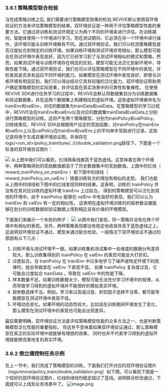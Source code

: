 ### 3.6.1 策略模型联合检验
当完成策略训练之后, 我们需要进行策略模型效果的检验,REVIVE默认使用双环境验证的方法来评估策略模型的结果。双环境验证是一种用于评估策略模型性能的重要方法。它通过将训练和测试环境定义为两个不同的环境来进行评估。在训练期间，智能体使用一个环境进行学习，而在测试期间，它必须在另一个环境中进行操作，该环境可能与训练环境略有不同。通过双环境验证，我们可以检测策略模型是否过度拟合到特定的训练环境。如果训练环境和测试环境非常相似，那么模型可能会在测试环境中表现良好，因为它已经学习到了与测试环境相似的模式和策略。然而，如果测试环境与训练环境存在明显的区别，模型可能无法泛化到新环境中，导致性能下降。通过双环境验证，我们也可以评估策略模型在不同环境中的表现，并检查其是否具有适应不同环境的能力。如果模型在测试环境中表现良好，即使与训练环境有明显区别，我们可以得出结论它具有较强的泛化能力。双环境验证帮助用户确定策略模型的实际效果，并评估其在真实场景中的可靠性和鲁棒性。
在使用REVIVE SDK进行任务学习的过程中，REVIVE会默认将数据集划分为训练数据集和验证数据集，并在这两个数据集上构建相应的虚拟环境。这些虚拟环境被命名为trainEnv和valEnv，对应的数据集为trainData和valData。在策略模型的学习过程中，REVIVE会在trainEnv和valEnv以及对应的数据集trainData和valData上分别进行策略模型的训练。这将产生两个策略模型，分别为trainPolicy和valPolicy。训练结束后，REVIVE SDK会根据用户设定的奖励函数，对trainPolicy在trainEnv和valEnv上以及valPolicy在trainEnv和valEnv上的平均单步奖励进行记录。这些记录将用于生成双重环境验证图，并保存在logs/<run_id>/policy_train(tune/../)/double_validation.png路径下。下面是一个标准的双环境验证图片：

![](https://cdn.nlark.com/yuque/0/2024/png/12763465/1714266934151-04fdbcab-4b21-4eeb-906a-10fcdfc0b807.png#averageHue=%23fcf9f9&clientId=uf7f383da-f992-4&from=paste&height=667&id=u3e84273d&originHeight=1000&originWidth=1500&originalType=url&ratio=1.5&rotation=0&showTitle=false&status=done&style=none&taskId=uaaf6de45-4a9a-4141-a148-3a440ce7f28&title=&width=1000)
从上图中我们可以看到，红绿两条线都高于蓝色虚线。这意味着在两个环境中，两种策略得到的奖励数值都高于了历史数据集中的奖励数值。上图中的红线（ reward_trainPolicy_on_trainEnv ）和下图中的绿线（ reward_trainPolicy_on_valEnv ）随着训练轮次的增加有相似的走势。 我们也能从上图中的绿线和下图中的红线发现同样的结果。这表明，训练的 trainPolicy 并没有在其对应训练的虚拟环境 trainEnv 上过拟合。 得到的策略模型可以泛化到其他的环境中。由于 trainPolicy 能够在 valEnv 中有良好的表现，我们可以认为 trainEnv 和 valEnv 有一定的相似性。 这表明在虚拟环境训练时的超参数设置能够在划分的训练数据和验证数据上得到相近且有价值的环境模型。

下面我们来展示一个失败的例子：
![](https://cdn.nlark.com/yuque/0/2024/png/12763465/1715940385926-44f2ea01-5b5a-485f-8875-89883bb031b8.png#averageHue=%23fcf2f2&clientId=ubfa04fd3-3095-4&from=paste&height=667&id=u43000a13&originHeight=1000&originWidth=1500&originalType=url&ratio=1.5&rotation=0&showTitle=false&status=done&style=none&taskId=uc58f3d83-f438-45c8-aaf9-5bf6d181ff9&title=&width=1000)
从图中我们发现，同一策略并没有在两个环境中有相似的表现。另外，两种策略表现都没有稳定地收敛并高于蓝色虚线之上。这说明双环境验证不通过，模型未通过联合检验。一般情况下双环境验证不通过的原因有以下几点：

1. 训练环境与测试环境不一致。如果训练集和测试集中一些维度的数据分布差异较大，那么训练集得到的 trainPolicy 在 valEnv 的表现可能会大打折扣。
2. 过度拟合。当 trainPolicy 在 trainEnv 中过多地学习了噪声或特定环境下的规律时，就会导致其在 valEnv 下表现不佳。 如果 trainPolicy 复杂度过高，它可能会过度拟合 trainData ，导致在 valEnv 中的性能下降。
3. 样本数量不足。如果训练数据太少，模型可能无法充分学习环境中的规律，从而导致学习得到的虚拟环境并不能很好的模拟真实环境。
4. 超参数选择不当。例如，学习率过高或过低、折扣因子选择不当等，都可能导致模型在测试环境中表现不佳。
5. 环境动态变化。如果环境的动态性较大，比如说在训练期间环境发生了变化，那么模型在测试环境中的表现也可能会出现差异。

最后需要明确，双环境验证方法是评估策略模型性能的众多方法之一，也是判断策略模型泛化性能的重要指标。 但这并不意味着如果双环境验证通过，那么策略模型在真正的实际环境中就能够有理想的效果。 同时也并不代表学习得到的虚拟环境就能够完美地复刻真实环境。


### 3.6.2 倒立摆控制任务示例
在上一节中，我们完成了策略模型的训练。下面我们打开对应的双环境验证图片（logs/revive/policy_train/double_validation.png）如下图。可以看到下图是一个较好的双环境验证图片，红线和绿线均稳定超过了蓝线。说明联合检验通过，下面就可以上线到业务场景中了。
![image.png](https://cdn.nlark.com/yuque/0/2024/png/12763465/1714267870772-13b49a8a-fda6-4d9a-92ea-cc1bc0d65b59.png#averageHue=%23fcf8f8&clientId=u076d50bc-555a-4&from=paste&height=667&id=u1695cd9d&originHeight=1000&originWidth=1500&originalType=binary&ratio=1.5&rotation=0&showTitle=false&size=228303&status=done&style=none&taskId=u8d676562-d3a3-4c43-9093-11c29ea61ee&title=&width=1000)
